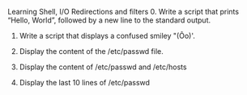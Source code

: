 
Learning Shell, I/O Redirections and filters
0. Write a script that prints “Hello, World”, followed by a new line to the standard output.

1. Write a script that displays a confused smiley "(Ôo)'.

2. Display the content of the /etc/passwd file.

3. Display the content of /etc/passwd and /etc/hosts
4. Display the last 10 lines of /etc/passwd

